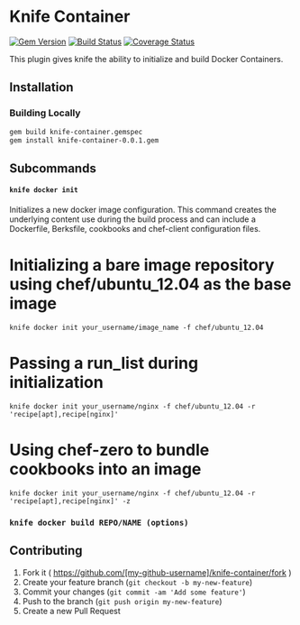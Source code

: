 Knife Container
================
[![Gem Version](https://badge.fury.io/rb/knife-container.png)](http://badge.fury.io/rb/knife-container) [![Build Status](https://travis-ci.org/micgo/knife-container.svg?branch=master)](https://travis-ci.org/micgo/knife-container) [![Coverage Status](https://coveralls.io/repos/micgo/knife-container/badge.png)](https://coveralls.io/r/micgo/knife-container)

This plugin gives knife the ability to initialize and build Docker Containers.

Installation
------------

### Building Locally
```bash
gem build knife-container.gemspec
gem install knife-container-0.0.1.gem
```

Subcommands
-----------

#### `knife docker init`
Initializes a new docker image configuration. This command creates the underlying content use during the build process and can include a Dockerfile, Berksfile, cookbooks and chef-client configuration files.

  # Initializing a bare image repository using chef/ubuntu_12.04 as the base image
  `knife docker init your_username/image_name -f chef/ubuntu_12.04`

  # Passing a run_list during initialization
  `knife docker init your_username/nginx -f chef/ubuntu_12.04 -r 'recipe[apt],recipe[nginx]'`

  # Using chef-zero to bundle cookbooks into an image
  `knife docker init your_username/nginx -f chef/ubuntu_12.04 -r 'recipe[apt],recipe[nginx]' -z`

### `knife docker build REPO/NAME (options)`


## Contributing

1. Fork it ( https://github.com/[my-github-username]/knife-container/fork )
2. Create your feature branch (`git checkout -b my-new-feature`)
3. Commit your changes (`git commit -am 'Add some feature'`)
4. Push to the branch (`git push origin my-new-feature`)
5. Create a new Pull Request
